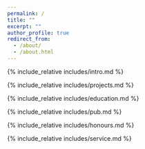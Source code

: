 ```yaml
---
permalink: /
title: ""
excerpt: ""
author_profile: true
redirect_from: 
  - /about/
  - /about.html
---
```


<span class='anchor' id='about-me'></span>
{% include_relative includes/intro.md %}

<span class='anchor' id='-recent-projects'></span>
{% include_relative includes/projects.md %}

<span class='anchor' id='-education'></span>
{% include_relative includes/education.md %}

<span class='anchor' id='-publications'></span>
{% include_relative includes/pub.md %}

<span class='anchor' id='-honours-and-awards'></span>
{% include_relative includes/honours.md %}

<span class='anchor' id='-service'></span>
{% include_relative includes/service.md %}
